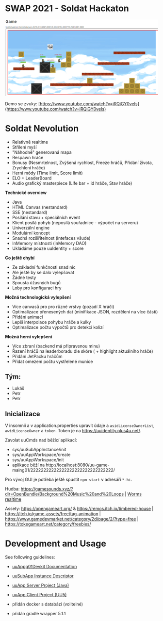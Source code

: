 # SWAP 2021 - Soldat Hackaton

[![Ukázka hry](demo3.gif)](https://www.youtube.com/watch?v=iRQiGY0veIs)

Demo se zvuky: [https://www.youtube.com/watch?v=iRQiGY0veIs](https://www.youtube.com/watch?v=iRQiGY0veIs)

# **Soldat Nevolution**

- Relativně realtime
- Střílení myší
- "Náhodně" generovaná mapa
- Respawn hráče
- Bonusy (Nesmrtelnost, Zvýšená rychlost, Freeze hráčů, Přidání života, Zrychlení hráče)
- Herní módy (Time limit, Score limit)
- ELO + LeaderBoard
- Audio grafický masterpiece (Life bar + id hráče, Stav hráče)

**Technické overview**

-   Java
-   HTML Canvas (nestandard)
- SSE (nestandard)
- Posílání stavu + speciálních event
- Klient posílá pohyb (neposílá souřadnice - výpočet na serveru)
- Univerzální engine
- Modulární koncept
- Snadná rozšiřitelnost (intefaces všude)
- InMemory místnosti (inMemory DAO)
- Ukládáme pouze uuIdentity + score

**Co ještě chybí**

- Ze základní funkčnosti snad nic
- Ale ještě by se dalo vylepšovat
- Žádné testy
- Spousta úžasných bugů
- Loby pro konfiguraci hry 


**Možná technologická vylepšení**
- Více canvasů pro pro různé vrstvy (pozadí X hráči)
- Optimalizace přenesených dat (minifikace JSON, rozdělení na více částí)
- Přidání animací
- Lepší interpolace pohybu hráče a kulky
- Optimalizace počtu výpočtů pro detekci kolizí

**Možná herní vylepšení**
- Více zbraní (backend má připravenou minu)
- Řazení hráčů na leaderboradu dle skóre ( + highlight aktuálního hráče)
- Přidání JetPacku hráčům
- Přidat omezení počtu vystřelené munice

## Tým:
- Lukáš
- Petr
- Petr


## Inicializace
V insomnii a v application.properties upravit údaje a `asidLicenseOwnerList`, `awidLicenseOwner` a `token`.
Token je na https://uuidentity.plus4u.net/. 

Zavolat uuCmds nad běžící aplikací:
- sys/uuSubAppInstance/init
- sys/uuAppWorkspace/create
- sys/uuAppWorkspace/init
- aplikace běží na http://localhost:8080/uu-game-maing01/22222222222222222222222222222222/

Pro vývoj GUI je potřeba ještě spustit `npm start` v adresáři `*-hi`. 

Hudba: https://gamesounds.xyz/?dir=OpenBundle/Background%20Music%20and%20Loops | [Worms realtime](https://visiongame.cz/hra/worms-realtime/)

Assety: https://opengameart.org/ & https://remos.itch.io/timbered-house | https://itch.io/game-assets/free/tag-animation | https://www.gamedevmarket.net/category/2d/page/2/?type=free | https://tokegameart.net/category/freebies/


# Development and Usage

See following guidelines:

- [uuAppg01Devkit Documentation](https://uuapp.plus4u.net/uu-bookkit-maing01/e884539c8511447a977c7ff070e7f2cf/book)
- [uuSubApp Instance Descriptor](https://uuapp.plus4u.net/uu-bookkit-maing01/289fcd2e11d34f3e9b2184bedb236ded/book/page?code=uuSubAppInstanceDescriptor)
- [uuApp Server Project (Java)](https://uuapp.plus4u.net/uu-bookkit-maing01/99c939a08e0849c68df5ee339c94054b/book/page?code=uuAppStyleGuide_00)
- [uuApp Client Project (UU5)](https://uuapp.plus4u.net/uu-bookkit-maing01/ed11ec379073476db0aa295ad6c00178/book/page?code=getStartedHooks)

- přidán docker s databází (volitelné)
- přidán gradle wrapper 5.1.1

